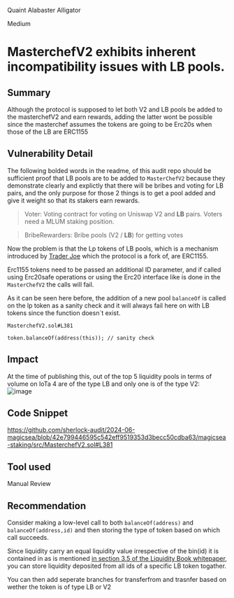 Quaint Alabaster Alligator

Medium

# MasterchefV2 exhibits inherent incompatibility issues with LB pools.

## Summary  
Although the protocol is supposed to let both V2 and LB pools be added to the masterchefV2 and earn rewards, adding the latter wont be possible since the masterchef assumes the tokens are going to be Erc20s when those of the LB are ERC1155  

## Vulnerability Detail  
The following bolded words in the readme, of this audit repo should be sufficient proof that LB pools are to be added to `MasterChefV2` because they demonstrate clearly and explictly that there will be bribes and voting for LB pairs, and the only purpose for those 2 things is to get a pool added and give it weight so that its stakers earn rewards.

> Voter: Voting contract for voting on Uniswap V2 and **LB** pairs. Voters need a MLUM staking position.

> BribeRewarders: Bribe pools (V2 / **LB**) for getting votes

Now the problem is that the Lp tokens of LB pools, which is a mechanism introduced by [Trader Joe](https://github.com/traderjoe-xyz/joe-v2/blob/main/src/LBToken.sol) which the protocol is a fork of, are ERC1155.

Erc1155 tokens need to be passed an additional ID parameter, and if called using Erc20safe operations or using the Erc20 interface like is done in the `MasterChefV2` the calls will fail.

As it can be seen here before, the addition of a new pool `balanceOf` is called on the lp token as a sanity check and it will always fail here on with LB tokens since the function doesn`t exist.

```solidity  
MasterchefV2.sol#L381

token.balanceOf(address(this)); // sanity check  
```

## Impact  
At the time of publishing this, out of the top 5 liquidity pools in terms of volume on IoTa 4 are of the type LB and only one is of the type V2:  
![image](https://github.com/sherlock-audit/2024-06-magicsea-neogranicen/assets/147165342/95f47b95-9275-459e-bd21-129079737e7d)


## Code Snippet  
https://github.com/sherlock-audit/2024-06-magicsea/blob/42e799446595c542eff9519353d3becc50cdba63/magicsea-staking/src/MasterchefV2.sol#L381
## Tool used  
Manual Review  
## Recommendation  
Consider making a low-level call to both `balanceOf(address)` and `balanceOf(address,id)` and then storing the type of token based on which call succeeds.

Since liquidity carry an equal liquidity value irrespective of the bin(id) it is contained in as is mentioned [in section 3.5 of the Liquidity Book whitepaper](https://github.com/traderjoe-xyz/LB-Whitepaper/blob/main/Joe%20v2%20Liquidity%20Book%20Whitepaper.pdf), you can store liquidity deposited from all ids of a specific LB token togather.

You can then add seperate branches for transferfrom and trasnfer based on wether the token is of type LB or V2

